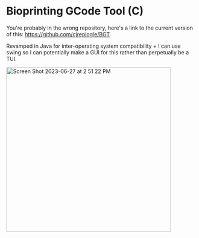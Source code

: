 # Bioprinting GCode Tool (C)

You're probably in the wrong repository, here's a link to the current version of this: https://github.com/cjreplogle/BGT

Revamped in Java for inter-operating system compatibility + I can use swing so I can potentially make a GUI for this rather than perpetually be a TUI.

<img width="436" alt="Screen Shot 2023-06-27 at 2 51 22 PM" src="https://github.com/cjreplogle/WLBGT/assets/55760419/94401256-36cc-4952-ad03-4579e6501160">
